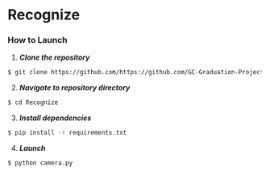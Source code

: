 # Recognize

### How to Launch
1. **_Clone the repository_**

```sh
$ git clone https://github.com/https://github.com/GC-Graduation-Project/Recognize.git
```
2. **_Navigate to repository directory_**
```sh
$ cd Recognize
```
3. **_Install dependencies_**
```sh
$ pip install -r requirements.txt
```
4. **_Launch_**
```sh
$ python camera.py
```
